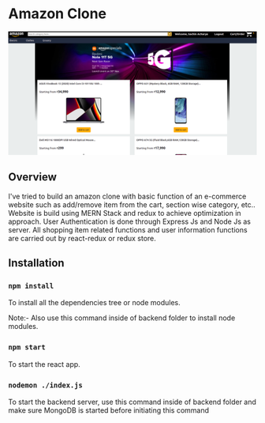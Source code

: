# Amazon Clone

![preview](amazon-clone.png)

## Overview

I've tried to build an amazon clone with basic function of an e-commerce website such as add/remove item from the cart, section wise category, etc..
Website is build using MERN Stack and redux to achieve optimization in approach.
User Authentication is done through Express Js and Node Js as server.
All shopping item related functions and user information functions are carried out by react-redux or redux store.

## Installation 

### `npm install`

To install all the dependencies tree or node modules.

Note:- Also use this command inside of backend folder to install node modules.
### `npm start`

To start the react app.

### `nodemon ./index.js`

To start the backend server, use this command inside of backend folder and make sure MongoDB is started before initiating this command